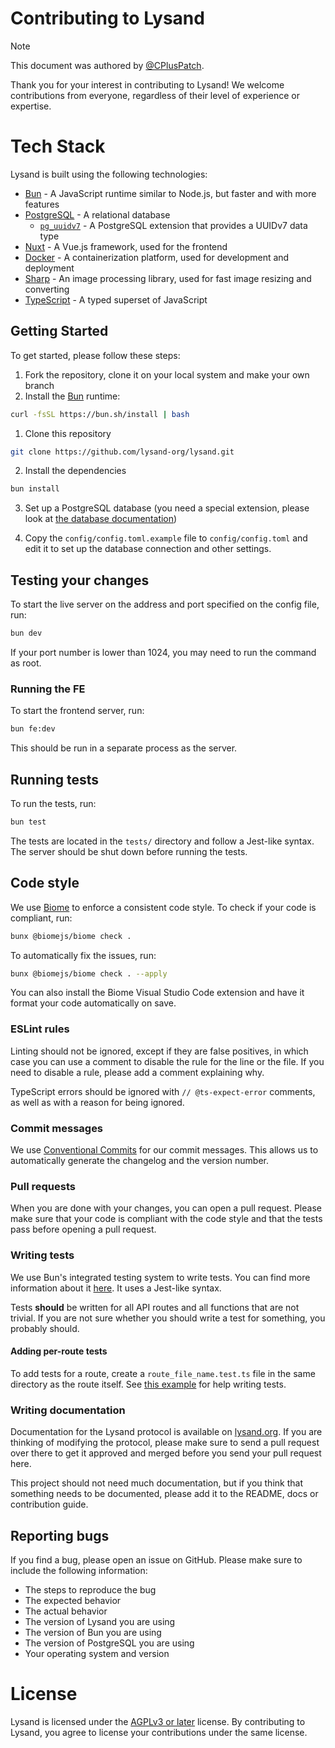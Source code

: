 # Contributing to Lysand

> [!NOTE]
> This document was authored by [@CPlusPatch](https://github.com/CPlusPatch).

Thank you for your interest in contributing to Lysand! We welcome contributions from everyone, regardless of their level of experience or expertise.

# Tech Stack

Lysand is built using the following technologies:

- [Bun](https://bun.sh) - A JavaScript runtime similar to Node.js, but faster and with more features
- [PostgreSQL](https://www.postgresql.org/) - A relational database
  - [`pg_uuidv7`](https://github.com/fboulnois/pg_uuidv7) - A PostgreSQL extension that provides a UUIDv7 data type
- [Nuxt](https://nuxt.com/) - A Vue.js framework, used for the frontend
- [Docker](https://www.docker.com/) - A containerization platform, used for development and deployment
- [Sharp](https://sharp.pixelplumbing.com/) - An image processing library, used for fast image resizing and converting
- [TypeScript](https://www.typescriptlang.org/) - A typed superset of JavaScript

## Getting Started

To get started, please follow these steps:

1. Fork the repository, clone it on your local system and make your own branch
2. Install the [Bun](https://bun.sh) runtime:
```sh
curl -fsSL https://bun.sh/install | bash
```
1. Clone this repository

```bash
git clone https://github.com/lysand-org/lysand.git
```

2. Install the dependencies

```bash
bun install
```

3. Set up a PostgreSQL database (you need a special extension, please look at [the database documentation](database.md))

4. Copy the `config/config.toml.example` file to `config/config.toml` and edit it to set up the database connection and other settings.

## Testing your changes

To start the live server on the address and port specified on the config file, run:
```sh
bun dev
```

If your port number is lower than 1024, you may need to run the command as root.

### Running the FE

To start the frontend server, run:
```sh
bun fe:dev
```

This should be run in a separate process as the server.

## Running tests

To run the tests, run:
```sh
bun test
```

The tests are located in the `tests/` directory and follow a Jest-like syntax. The server should be shut down before running the tests.

## Code style

We use [Biome](https://biomejs.dev) to enforce a consistent code style. To check if your code is compliant, run:

```sh
bunx @biomejs/biome check .
```

To automatically fix the issues, run:
```sh
bunx @biomejs/biome check . --apply
```

You can also install the Biome Visual Studio Code extension and have it format your code automatically on save.

### ESLint rules

Linting should not be ignored, except if they are false positives, in which case you can use a comment to disable the rule for the line or the file. If you need to disable a rule, please add a comment explaining why.

TypeScript errors should be ignored with `// @ts-expect-error` comments, as well as with a reason for being ignored.

### Commit messages

We use [Conventional Commits](https://www.conventionalcommits.org) for our commit messages. This allows us to automatically generate the changelog and the version number.

### Pull requests

When you are done with your changes, you can open a pull request. Please make sure that your code is compliant with the code style and that the tests pass before opening a pull request.

### Writing tests

We use Bun's integrated testing system to write tests. You can find more information about it [here](https://bun.sh/docs/cli/test). It uses a Jest-like syntax.

Tests **should** be written for all API routes and all functions that are not trivial. If you are not sure whether you should write a test for something, you probably should.

#### Adding per-route tests

To add tests for a route, create a `route_file_name.test.ts` file in the same directory as the route itself. See [this example](/server/api/api/v1/timelines/home.test.ts) for help writing tests.

### Writing documentation

Documentation for the Lysand protocol is available on [lysand.org](https://lysand.org/). If you are thinking of modifying the protocol, please make sure to send a pull request over there to get it approved and merged before you send your pull request here.

This project should not need much documentation, but if you think that something needs to be documented, please add it to the README, docs or contribution guide.

## Reporting bugs

If you find a bug, please open an issue on GitHub. Please make sure to include the following information:

- The steps to reproduce the bug
- The expected behavior
- The actual behavior
- The version of Lysand you are using
- The version of Bun you are using
- The version of PostgreSQL you are using
- Your operating system and version

# License

Lysand is licensed under the [AGPLv3 or later](https://www.gnu.org/licenses/agpl-3.0.en.html) license. By contributing to Lysand, you agree to license your contributions under the same license.
